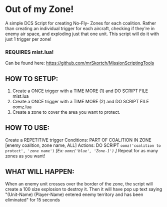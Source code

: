 # Out of my Zone!
A simple DCS Script for creating No-Fly- Zones for each coalition. Rather than creating an individual trigger for each aircraft, checking if they're in enemy air space, and exploding just that one unit. This script will do it with just 1 trigger per zone!

### REQUIRES mist.lua!
Can be found here: https://github.com/mrSkortch/MissionScriptingTools

## HOW TO SETUP:
1. Create a ONCE trigger with a TIME MORE (1) and DO SCRIPT FILE mist.lua
2. Create a ONCE trigger with a TIME MORE (2) and DO SCRIPT FILE oomz.lua
3. Create a zone to cover the area you want to protect.

## HOW TO USE:
Create a REPETITIVE trigger
Conditions: PART OF COALITION IN ZONE [enemy coalition, zone name, ALL]
Actions: DO SCRIPT `oomz('coalition to protect', 'zone name')` *[Ex: `oomz('blue', 'Zone-1')` ]*
Repeat for as many zones as you want!

## WHAT WILL HAPPEN:
When an enemy unit crosses over the border of the zone, the script will create a 100 size explosion to destroy it. Then it will have pop up text saying "(Unit-Name) (Player-Name) entered enemy territory and has been eliminated" for 15 seconds
